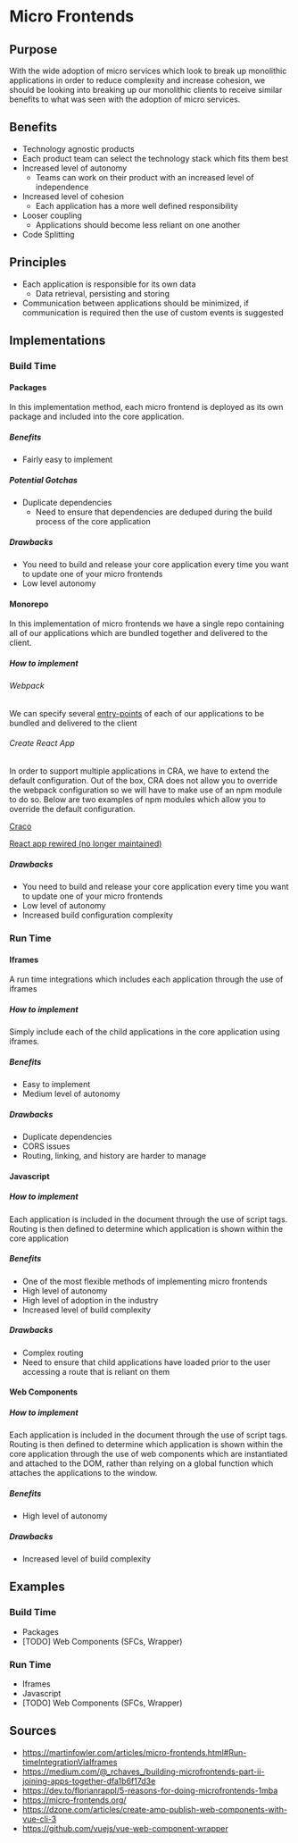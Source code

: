 # Micro Frontends

## Purpose

With the wide adoption of micro services which look to break up monolithic applications in order to reduce complexity and increase cohesion, we should be looking into breaking up our monolithic clients to receive similar benefits to what was seen with the adoption of micro services.

## Benefits

* Technology agnostic products
* Each product team can select the technology stack which fits them best
* Increased level of autonomy
  * Teams can work on their product with an increased level of independence
* Increased level of cohesion
  * Each application has a more well defined responsibility
* Looser coupling
  * Applications should become less reliant on one another
* Code Splitting

## Principles

* Each application is responsible for its own data
  * Data retrieval, persisting and storing
* Communication between applications should be minimized, if communication is required then the use of custom events is suggested

## Implementations

### Build Time

#### Packages

In this implementation method, each micro frontend is deployed as its own package and included into the core application.

##### Benefits

* Fairly easy to implement

##### Potential Gotchas

* Duplicate dependencies
  * Need to ensure that dependencies are deduped during the build process of the core application

##### Drawbacks

* You need to build and release your core application every time you want to update one of your micro frontends
* Low level autonomy

#### Monorepo

In this implementation of micro frontends we have a single repo containing all of our applications which are bundled together and delivered to the client.

##### How to implement

###### Webpack

We can specify several [entry-points](https://webpack.js.org/concepts/entry-points) of each of our applications to be bundled and delivered to the client

###### Create React App

In order to support multiple applications in CRA, we have to extend the default configuration. Out of the box, CRA does not allow you to override the webpack configuration so we will have to make use of an npm module to do so. Below are two examples of npm modules which allow you to override the default configuration.

[Craco](https://www.npmjs.com/package/@craco/craco)

[React app rewired (no longer maintained)](https://www.npmjs.com/package/react-app-rewired)

##### Drawbacks

* You need to build and release your core application every time you want to update one of your micro frontends
* Low level of autonomy
* Increased build configuration complexity


### Run Time

#### Iframes

A run time integrations which includes each application through the use of iframes

##### How to implement

Simply include each of the child applications in the core application using iframes.

##### Benefits

* Easy to implement
* Medium level of autonomy

##### Drawbacks

* Duplicate dependencies
* CORS issues
* Routing, linking, and history are harder to manage

#### Javascript

##### How to implement

Each application is included in the document through the use of script tags. Routing is then defined to determine which application is shown within the core application

##### Benefits

* One of the most flexible methods of implementing micro frontends
* High level of autonomy
* High level of adoption in the industry
* Increased level of build complexity

##### Drawbacks

* Complex routing
* Need to ensure that child applications have loaded prior to the user accessing a route that is reliant on them

#### Web Components

##### How to implement

Each application is included in the document through the use of script tags. Routing is then defined to determine which application is shown within the core application through the use of web components which are instantiated and attached to the DOM, rather than relying on a global function which attaches the applications to the window.

##### Benefits

* High level of autonomy

##### Drawbacks

* Increased level of build complexity

## Examples

### Build Time

* Packages
* [TODO] Web Components (SFCs, Wrapper)

### Run Time

* Iframes
* Javascript
* [TODO] Web Components (SFCs, Wrapper)

## Sources

* https://martinfowler.com/articles/micro-frontends.html#Run-timeIntegrationViaIframes
* https://medium.com/@_rchaves_/building-microfrontends-part-ii-joining-apps-together-dfa1b6f17d3e
* https://dev.to/florianrappl/5-reasons-for-doing-microfrontends-1mba
* https://micro-frontends.org/
* https://dzone.com/articles/create-amp-publish-web-components-with-vue-cli-3
* https://github.com/vuejs/vue-web-component-wrapper
